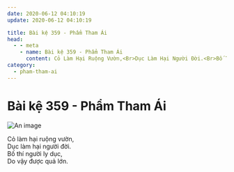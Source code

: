 ```yaml
---
date: 2020-06-12 04:10:19
update: 2020-06-12 04:10:19

title: Bài kệ 359 - Phẩm Tham Ái
head:
  - - meta
    - name: Bài kệ 359 - Phẩm Tham Ái
      content: Cỏ Làm Hại Ruộng Vườn,<Br>Dục Làm Hại Người Đời.<Br>Bố Thí Người Ly Dục,<Br>Do Vậy Được Quả Lớn.<Br>
category:
  - pham-tham-ai
---
```


# Bài kệ 359 - Phẩm Tham Ái

![An image](/img/pham-tham-ai/pham-tham-ai-359.jpg)

Cỏ làm hại ruộng vườn,<br>Dục làm hại người đời.<br>Bố thí người ly dục,<br>Do vậy được quả lớn.<br>
